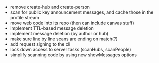 - remove create-hub and create-person
- scan for public key announcement messages, and cache those in the profile stream
- move web code into its repo (then can include canvas stuff)
- implement TTL-based message deletion
- implement message deletion (by author or hub)
- make sure line by line scans are ending on match(?)
- add request signing to the cli
- lock down access to server tasks (scanHubs, scanPeople)
- simplify scanning code by using new showMessages options